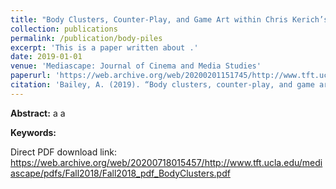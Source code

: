 ```yaml
---
title: "Body Clusters, Counter-Play, and Game Art within Chris Kerich’s Piles."
collection: publications
permalink: /publication/body-piles
excerpt: 'This is a paper written about .'
date: 2019-01-01
venue: 'Mediascape: Journal of Cinema and Media Studies'
paperurl: 'https://web.archive.org/web/20200201151745/http://www.tft.ucla.edu/mediascape/Fall2018_BodyClusters.html'
citation: 'Bailey, A. (2019). “Body clusters, counter-play, and game art within Chris Kerich’s Piles.” Mediascape: Journal of Cinema and Media Studies, Fall 2018 Issue, University of California'
---
```


<b>Abstract:</b> a a

<b>Keywords:</b> 

Direct PDF download link: https://web.archive.org/web/20200718015457/http://www.tft.ucla.edu/mediascape/pdfs/Fall2018/Fall2018_pdf_BodyClusters.pdf 

